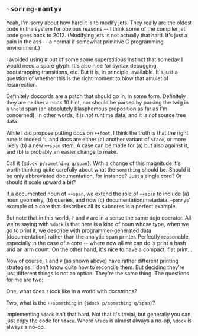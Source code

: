 ## `~sorreg-namtyv`
Yeah, I'm sorry about how hard it is to modify jets.  They really are the oldest code in the system for obvious reasons -- I think some of the compiler jet code goes back to 2012.  (Modifying jets is not actually that hard.  It's just a pain in the ass -- a normal if somewhat primitive C programming environment.)

I avoided using # out of some some superstitious instinct that someday I would need a spare glyph.  It's also nice for syntax debugging, bootstrapping transitions, etc.  But it is, in principle, available.  It's just a question of whether this is the right moment to blow that amulet of resurrection.

Definitely doccords are a patch that should go in, in some form.  Definitely they are neither a nock 10 hint, nor should be parsed by parsing the twig in a `%hold` span (an absolutely blasphemous proposition as far as I'm concerned).  In other words, it is *not* runtime data, and it is *not* source tree data.

While I did propose putting docs on `++foot`, I think the truth is that the right rune is indeed ^:, and docs are either (a) another variant of `%face`, or more likely (b) a new `++span` stem.  A case can be made for (a) but also against it, and (b) is probably an easier change to make.  

Call it `{$dock p/something q/span}`.  With a change of this magnitude it's worth thinking quite carefully about what the `something` should be.  Should it be only abbreviated documentation,
for instance?  Just a single cord?  Or should it scale upward a bit?

If a documented noun of `++span`, we extend the role of `++span` to include (a) noun geometry, (b) queries, and now (c) documentation/metadata.  `~ponnys`' example of a core that describes all its subcores is a perfect example.

But note that in this world, `?` and `#` are in a sense the same dojo operator.  All we're saying with `%dock` is that here is a kind of noun whose type, when we go to print it, we describe with programmer-generated data (documentation) rather than the analytic span printer.  Perfectly reasonable, especially in the case of a core -- where now all we can do is print a hash and an arm count.  On the other hand, it's nice to have a compact, flat print...

Now of course, `?` and `#` (as shown above) have rather different printing strategies.  I don't know quite how to reconcile them.  But deciding they're just different things is not an option.  They're the same thing.  The questions for me are two:

One, what does `?` look like in a world with docstrings?

Two, what is the `++something` in `{$dock p/something q/span}`?

Implementing `%dock` isn't that hard.  Not that it's trivial, but generally you can just copy the code for `%face`.  Where `%face` is almost always a no-op, `%dock` is always a no-op.